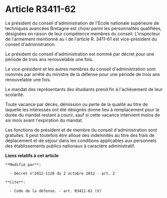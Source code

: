 # Article R3411-62

Le président du conseil d'administration de l'Ecole nationale supérieure de techniques avancées Bretagne est choisi parmi les
personnalités qualifiées, désignées en raison de leur compétence membres du conseil. L'inspecteur de l'armement mentionné au
I de l'article R. 3411-61 est vice-président du conseil d'administration. 

Le président du conseil d'administration est nommé par décret pour une période de trois ans renouvelable une fois. 

Le vice-président et les autres membres du conseil d'administration sont nommés par arrêté du ministre de la défense pour une
période de trois ans renouvelable une fois. 

Le mandat des représentants des étudiants prend fin à l'achèvement de leur scolarité. 

Toute vacance par décès, démission ou perte de la qualité au titre de laquelle les intéressés ont été désignés donne lieu à
remplacement pour la durée du mandat restant à courir, sauf si cette vacance intervient moins de six mois avant l'expiration
du mandat. 

Les fonctions de président et de membre du conseil d'administration sont gratuites. Il peut toutefois être alloué des
indemnités au titre des frais de déplacement et de séjour dans les conditions applicables aux personnels des établissements
publics nationaux à caractère administratif.

**Liens relatifs à cet article**

	**Modifié par**:

	  - Décret n°2012-1120 du 2 octobre 2012 - art. 2

	**Cite**:

	  - Code de la défense. - art. R3411-61 (V)

